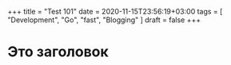 +++
title = "Test 101"
date = 2020-11-15T23:56:19+03:00
tags = [ "Development", "Go", "fast", "Blogging" ]
draft = false
+++

# Это заголовок
